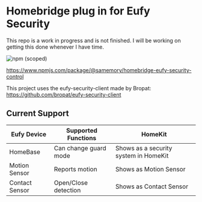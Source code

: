 # Homebridge plug in for Eufy Security

This repo is a work in progress and is not finished. I will be working on getting this done whenever I have time.

![npm (scoped)](https://img.shields.io/npm/v/@samemory/homebridge-eufy-security-control?style=flat-square)

https://www.npmjs.com/package/@samemory/homebridge-eufy-security-control

This project uses the eufy-security-client made by Bropat: https://github.com/bropat/eufy-security-client

## Current Support

| Eufy Device   | Supported Functions   | HomeKit                               |
| ------------- | --------------------- | ------------------------------------- |
| HomeBase      | Can change guard mode | Shows as a security system in HomeKit |
| Motion Sensor | Reports motion        | Shows as Motion Sensor               |
| Contact Sensor | Open/Close detection | Shows as Contact Sensor |